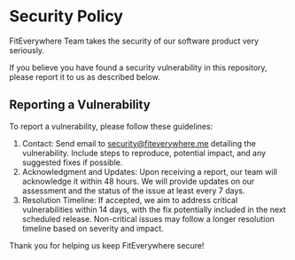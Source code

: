 # Security Policy

FitEverywhere Team takes the security of our software product very seriously.

If you believe you have found a security vulnerability in this repository, please report it to us as described below.
## Reporting a Vulnerability

To report a vulnerability, please follow these guidelines:
1.	Contact: Send email to security@fiteverywhere.me detailing the vulnerability. Include steps to reproduce, potential impact, and any suggested fixes if possible.
2.	Acknowledgment and Updates: Upon receiving a report, our team will acknowledge it within 48 hours. We will provide updates on our assessment and the status of the issue at least every 7 days.
3.	Resolution Timeline: If accepted, we aim to address critical vulnerabilities within 14 days, with the fix potentially included in the next scheduled release. Non-critical issues may follow a longer resolution timeline based on severity and impact.

Thank you for helping us keep FitEverywhere secure!
